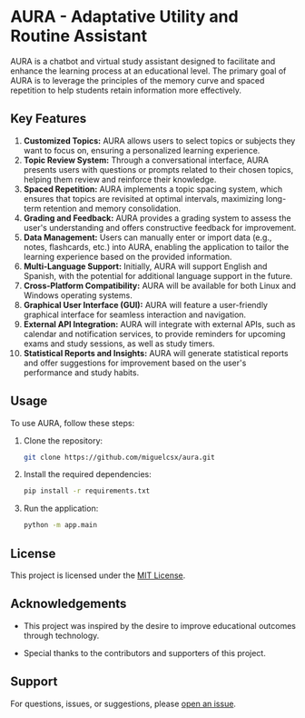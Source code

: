 # AURA - Adaptative Utility and Routine Assistant

AURA is a chatbot and virtual study assistant designed to facilitate and enhance the learning process at an educational level. The primary goal of AURA is to leverage the principles of the memory curve and spaced repetition to help students retain information more effectively.

## Key Features

1. **Customized Topics:** AURA allows users to select topics or subjects they want to focus on, ensuring a personalized learning experience.
2. **Topic Review System:** Through a conversational interface, AURA presents users with questions or prompts related to their chosen topics, helping them review and reinforce their knowledge.
3. **Spaced Repetition:** AURA implements a topic spacing system, which ensures that topics are revisited at optimal intervals, maximizing long-term retention and memory consolidation.
4. **Grading and Feedback:** AURA provides a grading system to assess the user's understanding and offers constructive feedback for improvement.
5. **Data Management:** Users can manually enter or import data (e.g., notes, flashcards, etc.) into AURA, enabling the application to tailor the learning experience based on the provided information.
6. **Multi-Language Support:** Initially, AURA will support English and Spanish, with the potential for additional language support in the future.
7. **Cross-Platform Compatibility:** AURA will be available for both Linux and Windows operating systems.
8. **Graphical User Interface (GUI):** AURA will feature a user-friendly graphical interface for seamless interaction and navigation.
9. **External API Integration:** AURA will integrate with external APIs, such as calendar and notification services, to provide reminders for upcoming exams and study sessions, as well as study timers.
10. **Statistical Reports and Insights:** AURA will generate statistical reports and offer suggestions for improvement based on the user's performance and study habits.

## Usage

To use AURA, follow these steps:

1. Clone the repository:

    ```bash
    git clone https://github.com/miguelcsx/aura.git
    ```

2. Install the required dependencies:

    ```bash
    pip install -r requirements.txt
    ```

3. Run the application:

    ```bash
    python -m app.main
    ```

## License

This project is licensed under the [MIT License](LICENSE).

## Acknowledgements
-  This project was inspired by the desire to improve educational outcomes through technology.

- Special thanks to the contributors and supporters of this project.

## Support
For questions, issues, or suggestions, please [open an issue](https://github.com/miguelcsx/aura/issues).

